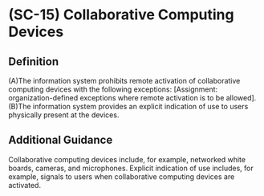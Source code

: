 
# (SC-15) Collaborative Computing Devices

## Definition

(A)The information system prohibits remote activation of collaborative computing devices with the following exceptions: [Assignment: organization-defined exceptions where remote activation is to be allowed].
(B)The information system provides an explicit indication of use to users physically present at the devices.

## Additional Guidance

Collaborative computing devices include, for example, networked white boards, cameras, and microphones. Explicit indication of use includes, for example, signals to users when collaborative computing devices are activated.
